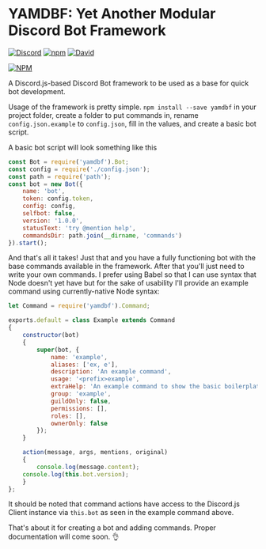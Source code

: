 # YAMDBF: Yet Another Modular Discord Bot Framework

[![Discord](https://discordapp.com/api/guilds/233751981838041090/embed.png)](https://discord.gg/WN78NuR)
[![npm](https://img.shields.io/npm/v/yamdbf.svg?maxAge=3600)](https://www.npmjs.com/package/yamdbf)
[![David](https://img.shields.io/david/zajrik/yamdbf.svg?maxAge=3600)](https://david-dm.org/zajrik/yamdbf)

[![NPM](https://nodei.co/npm/yamdbf.png?downloads=true&stars=true)](https://nodei.co/npm/yamdbf/)

A Discord.js-based Discord Bot framework to be used as a base for quick bot development.

Usage of the framework is pretty simple. `npm install --save yamdbf` in your project folder, create a folder to put commands in, rename `config.json.example` to `config.json`, fill in the values, and create a basic bot script.

A basic bot script will look something like this

```js
const Bot = require('yamdbf').Bot;
const config = require('./config.json');
const path = require('path');
const bot = new Bot({
	name: 'bot',
	token: config.token,
	config: config,
	selfbot: false,
	version: '1.0.0',
	statusText: 'try @mention help',
	commandsDir: path.join(__dirname, 'commands')
}).start();
```

And that's all it takes! Just that and you have a fully functioning bot with the base commands available in the framework. After that you'll just need to write your own commands. I prefer using Babel so that I can use syntax that Node doesn't yet have but for the sake of usability I'll provide an example command using currently-native Node syntax:

```js
let Command = require('yamdbf').Command;

exports.default = class Example extends Command
{
	constructor(bot)
	{
		super(bot, {
			name: 'example',
			aliases: ['ex, e'],
			description: 'An example command',
			usage: '<prefix>example',
			extraHelp: 'An example command to show the basic boilerplate for writing a command.',
			group: 'example',
			guildOnly: false,
			permissions: [],
			roles: [],
			ownerOnly: false
		});
	}

	action(message, args, mentions, original)
	{
		console.log(message.content);
    console.log(this.bot.version);
	}
};

```

It should be noted that command actions have access to the Discord.js Client instance via `this.bot` as seen in the example command above.

That's about it for creating a bot and adding commands. Proper documentation will come soon. 👌

